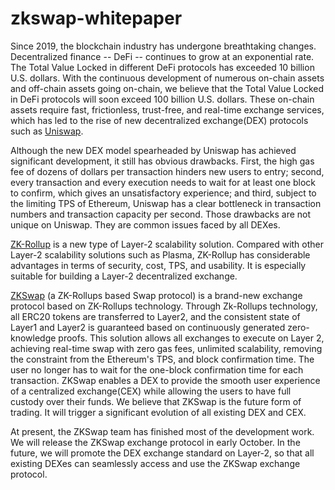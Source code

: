 # zkswap-whitepaper

Since 2019, the blockchain industry has undergone breathtaking changes. Decentralized finance -- DeFi -- continues to grow at an exponential rate. The Total Value Locked in different DeFi protocols has exceeded 10 billion U.S. dollars. With the continuous development of numerous on-chain assets and off-chain assets going on-chain, we believe that the Total Value Locked in DeFi protocols will soon exceed 100 billion U.S. dollars. These on-chain assets require fast, frictionless, trust-free, and real-time exchange services, which has led to the rise of new decentralized exchange(DEX) protocols such as [Uniswap](https://uniswap.org/docs/v2).

Although the new DEX model spearheaded by Uniswap has achieved significant development, it still has obvious drawbacks. First, the high gas fee of dozens of dollars per transaction hinders new users to entry; second, every transaction and every execution needs to wait for at least one block to confirm, which gives an unsatisfactory experience; and third, subject to the limiting TPS of Ethereum, Uniswap has a clear bottleneck in transaction numbers and transaction capacity per second. Those drawbacks are not unique on Uniswap. They are common issues faced by all DEXes.

[ZK-Rollup](https://docs.ethhub.io/ethereum-roadmap/layer-2-scaling/zk-rollups/) is a new type of Layer-2 scalability solution. Compared with other Layer-2 scalability solutions such as Plasma, ZK-Rollup has considerable advantages in terms of security, cost, TPS, and usability. It is especially suitable for building a Layer-2 decentralized exchange.

[ZKSwap](https://zkswap.app/) (a ZK-Rollups based Swap protocol) is a brand-new exchange protocol based on ZK-Rollups technology. Through Zk-Rollups technology, all ERC20 tokens are transferred to Layer2, and the consistent state of Layer1 and Layer2 is guaranteed based on continuously generated zero-knowledge proofs. This solution allows all exchanges to execute on Layer 2, achieving real-time swap with zero gas fees, unlimited scalability, removing the constraint from the Ethereum's TPS, and block confirmation time. The user no longer has to wait for the one-block confirmation time for each transaction. ZKSwap enables a DEX to provide the smooth user experience of a centralized exchange(CEX) while allowing the users to have full custody over their funds. We believe that ZKSwap is the future form of trading. It will trigger a significant evolution of all existing DEX and CEX.

At present, the ZKSwap team has finished most of the development work. We will release the ZKSwap exchange protocol in early October. In the future, we will promote the DEX exchange standard on Layer-2, so that all existing DEXes can seamlessly access and use the ZKSwap exchange protocol.

